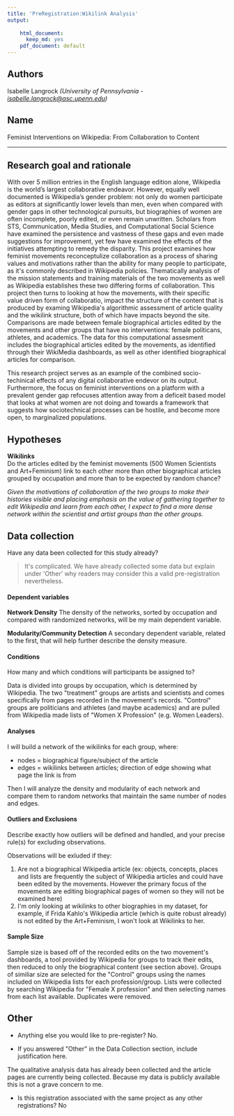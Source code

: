 ```yaml
---
title: 'PreRegistration:Wikilink Analysis'
output:
  
    html_document:
      keep_md: yes
    pdf_document: default 
---
```


## Authors

Isabelle Langrock *(University of Pennsylvania - isabelle.langrock@asc.upenn.edu)*


## Name

Feminist Interventions on Wikipedia: From Collaboration to Content 

***

## Research goal and rationale

With over 5 million entries in the English language edition alone, Wikipedia is the world’s largest collaborative endeavor. However, equally well documented is Wikipedia’s gender problem: not only do women participate as editors at significantly lower levels than men, even when compared with gender gaps in other technological pursuits, but biographies of women are often incomplete, poorly edited, or even remain unwritten. Scholars from STS, Communication, Media Studies, and Computational Social Science have examined the persistence and vastness of these gaps and even made suggestions for improvement, yet few have examined the effects of the initiatives attempting to remedy the disparity. This project examines how feminist movements reconceptulize collaboration as a process of sharing values and motivations rather than the ability for many people to participate, as it's commonly described in Wikipedia policies. Thematically analysis of the mission statements and training materials of the two movements as well as Wikipedia establishes these two differing forms of collaboration. This project then turns to looking at how the movements, with their specific value driven form of collaboratio, impact the structure of the content that is produced by examing Wikipedia's algorithmic assessment of article quality and the wikilink structure, both of which have impacts beyond the site. Comparisons are made between female biographical articles edited by the movements and other groups that have no interventions: female politicans, athletes, and academics. The data for this computational assesment includes the biographical articles edited by the movements, as identified through their WikiMedia dashboards,  as well as other identified biographical articles for comparison. 

This research project serves as an example of the combined socio-techinical effects of any digital collaborative endevor on its output. Furthermore, the focus on feminist interventions on a platform with a prevalent gender gap refocuses attention away from a deficeit based model that looks at what women are not doing and towards a framework that suggests how sociotechnical processes can be hostile, and become more open, to marginalized populations.  


## Hypotheses
 
**Wikilinks**  
Do the articles edited by the feminist movements (500 Women Scientists and Art+Feminism) link to each other more than other biographical articles grouped by occupation and more than to be expected by random chance? 

_Given the motivations of collaboration of the two groups to make their histories visible and placing emphasis on the value of gathering together to edit Wikipedia and learn from each other, I expect to find a more dense network within the scientist and artist groups than the other groups._ 
  

## Data collection
  Have any data been collected for this study already?

> It's complicated. We have already collected some data but explain under 'Other' why readers may consider this a valid pre-registration nevertheless.	

#### Dependent variables
  **Network Density** The density of the networks, sorted by occupation and compared with randomized networks, will be my main dependent variable.
  
  **Modularity/Community Detection** A secondary dependent variable, related to the first, that will help further describe the density measure. 


#### Conditions
  How many and which conditions will participants be assigned to?
  
Data is divided into groups by occupation, which is determined by Wikipedia. The two "treatment" groups are artists and scientists and comes specifically from pages recorded in the movement's records. "Control" groups are politicians and athletes (and maybe academics) and are pulled from Wikipedia made lists of "Women X Profession" (e.g. Women Leaders). 


#### Analyses

I will build a network of the wikilinks for each group, where: 

 - nodes = biographical figure/subject of the article 
 - edges = wikilinks between articles; direction of edge showing what page the link is from 

Then I will analyze the density and modularity of each network and compare them to random networks that maintain the same number of nodes and edges. 


#### Outliers and Exclusions
Describe exactly how outliers will be defined and handled, and your precise rule(s) for excluding observations.

Observations will be exluded if they: 
 1) Are not a biographical Wikipedia article (ex: objects, concepts, places and lists are frequently the subject of Wikipedia articles and could have been edited by the movements. However the primary focus of the movements are editing biographical pages of women so they will not be examined here)
 2) I'm only looking at wikilinks to other biographies in my dataset, for example, if Frida Kahlo's Wikipedia article (which is quite robust already) is not edited by the Art+Feminism, I won't look at Wikilinks to her. 
 

#### Sample Size

Sample size is based off of the recorded edits on the two movement's dashboards, a tool provided by Wikipedia for groups to track their edits, then reduced to only the biographical content (see section above). Groups of similiar size are selected for the "Control" groups using the names included on Wikipedia lists for each profession/group. Lists were collected by searching Wikipedia for "Female X profession" and then selecting names from each list available. Duplicates were removed. 

## Other
- Anything else you would like to pre-register? 
No. 

- If you answered "Other" in the Data Collection section, include justification here.

The qualitative analysis data has already been collected and the article pages are currently being collected. Because my data is publicly available this is not a grave concern to me. 


- Is this registration associated with the same project as any other registrations? 
 No 




